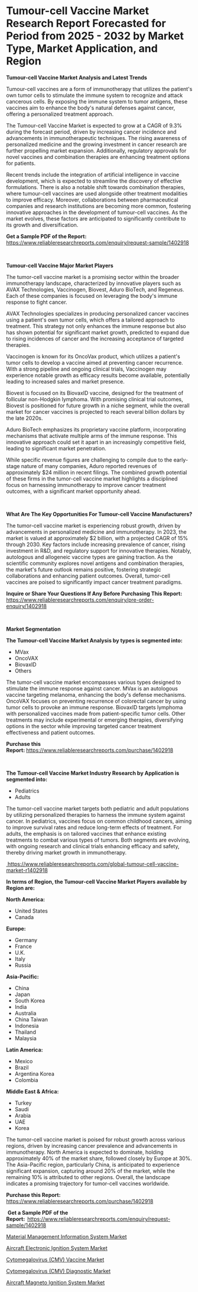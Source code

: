 <p><h1>Tumour-cell Vaccine Market Research Report Forecasted for Period from 2025 -  2032 by Market Type, Market Application, and Region</h1></p><p><strong>Tumour-cell Vaccine Market Analysis and Latest Trends</strong></p>
<p><p>Tumour-cell vaccines are a form of immunotherapy that utilizes the patient's own tumor cells to stimulate the immune system to recognize and attack cancerous cells. By exposing the immune system to tumor antigens, these vaccines aim to enhance the body's natural defenses against cancer, offering a personalized treatment approach.</p><p>The Tumour-cell Vaccine Market is expected to grow at a CAGR of 9.3% during the forecast period, driven by increasing cancer incidence and advancements in immunotherapeutic techniques. The rising awareness of personalized medicine and the growing investment in cancer research are further propelling market expansion. Additionally, regulatory approvals for novel vaccines and combination therapies are enhancing treatment options for patients.</p><p>Recent trends include the integration of artificial intelligence in vaccine development, which is expected to streamline the discovery of effective formulations. There is also a notable shift towards combination therapies, where tumour-cell vaccines are used alongside other treatment modalities to improve efficacy. Moreover, collaborations between pharmaceutical companies and research institutions are becoming more common, fostering innovative approaches in the development of tumour-cell vaccines. As the market evolves, these factors are anticipated to significantly contribute to its growth and diversification.</p></p>
<p><strong>Get a Sample PDF of the Report:&nbsp;</strong> <a href="https://www.reliableresearchreports.com/enquiry/request-sample/1402918?utm_campaign=13&utm_medium=2&utm_source=Github&utm_content=ia&utm_term=12012025&utm_id=tumour-cell-vaccine">https://www.reliableresearchreports.com/enquiry/request-sample/1402918</a></p>
<p>&nbsp;</p>
<p><strong>Tumour-cell Vaccine Major Market Players</strong></p>
<p><p>The tumor-cell vaccine market is a promising sector within the broader immunotherapy landscape, characterized by innovative players such as AVAX Technologies, Vaccinogen, Biovest, Aduro BioTech, and Regeneus. Each of these companies is focused on leveraging the body's immune response to fight cancer.</p><p>AVAX Technologies specializes in producing personalized cancer vaccines using a patient's own tumor cells, which offers a tailored approach to treatment. This strategy not only enhances the immune response but also has shown potential for significant market growth, predicted to expand due to rising incidences of cancer and the increasing acceptance of targeted therapies.</p><p>Vaccinogen is known for its OncoVax product, which utilizes a patient's tumor cells to develop a vaccine aimed at preventing cancer recurrence. With a strong pipeline and ongoing clinical trials, Vaccinogen may experience notable growth as efficacy results become available, potentially leading to increased sales and market presence.</p><p>Biovest is focused on its BiovaxID vaccine, designed for the treatment of follicular non-Hodgkin lymphoma. With promising clinical trial outcomes, Biovest is positioned for future growth in a niche segment, while the overall market for cancer vaccines is projected to reach several billion dollars by the late 2020s.</p><p>Aduro BioTech emphasizes its proprietary vaccine platform, incorporating mechanisms that activate multiple arms of the immune response. This innovative approach could set it apart in an increasingly competitive field, leading to significant market penetration.</p><p>While specific revenue figures are challenging to compile due to the early-stage nature of many companies, Aduro reported revenues of approximately $24 million in recent filings. The combined growth potential of these firms in the tumor-cell vaccine market highlights a disciplined focus on harnessing immunotherapy to improve cancer treatment outcomes, with a significant market opportunity ahead.</p></p>
<p>&nbsp;</p>
<p><strong>What Are The Key Opportunities For Tumour-cell Vaccine Manufacturers?</strong></p>
<p><p>The tumor-cell vaccine market is experiencing robust growth, driven by advancements in personalized medicine and immunotherapy. In 2023, the market is valued at approximately $2 billion, with a projected CAGR of 15% through 2030. Key factors include increasing prevalence of cancer, rising investment in R&D, and regulatory support for innovative therapies. Notably, autologous and allogeneic vaccine types are gaining traction. As the scientific community explores novel antigens and combination therapies, the market's future outlook remains positive, fostering strategic collaborations and enhancing patient outcomes. Overall, tumor-cell vaccines are poised to significantly impact cancer treatment paradigms.</p></p>
<p><strong>Inquire or Share Your Questions If Any Before Purchasing This Report:</strong> <a href="https://www.reliableresearchreports.com/enquiry/pre-order-enquiry/1402918?utm_campaign=13&utm_medium=2&utm_source=Github&utm_content=ia&utm_term=12012025&utm_id=tumour-cell-vaccine">https://www.reliableresearchreports.com/enquiry/pre-order-enquiry/1402918</a></p>
<p>&nbsp;</p>
<p><strong>Market Segmentation</strong></p>
<p><strong>The Tumour-cell Vaccine Market Analysis by types is segmented into:</strong></p>
<p><ul><li>MVax</li><li>OncoVAX</li><li>BiovaxID</li><li>Others</li></ul></p>
<p><p>The tumor-cell vaccine market encompasses various types designed to stimulate the immune response against cancer. MVax is an autologous vaccine targeting melanoma, enhancing the body's defense mechanisms. OncoVAX focuses on preventing recurrence of colorectal cancer by using tumor cells to provoke an immune response. BiovaxID targets lymphoma with personalized vaccines made from patient-specific tumor cells. Other treatments may include experimental or emerging therapies, diversifying options in the sector while improving targeted cancer treatment effectiveness and patient outcomes.</p></p>
<p><strong>Purchase this Report:&nbsp;</strong><a href="https://www.reliableresearchreports.com/purchase/1402918?utm_campaign=13&utm_medium=2&utm_source=Github&utm_content=ia&utm_term=12012025&utm_id=tumour-cell-vaccine">https://www.reliableresearchreports.com/purchase/1402918</a></p>
<p>&nbsp;</p>
<p><strong>The Tumour-cell Vaccine Market Industry Research by Application is segmented into:</strong></p>
<p><ul><li>Pediatrics</li><li>Adults</li></ul></p>
<p><p>The tumor-cell vaccine market targets both pediatric and adult populations by utilizing personalized therapies to harness the immune system against cancer. In pediatrics, vaccines focus on common childhood cancers, aiming to improve survival rates and reduce long-term effects of treatment. For adults, the emphasis is on tailored vaccines that enhance existing treatments to combat various types of tumors. Both segments are evolving, with ongoing research and clinical trials enhancing efficacy and safety, thereby driving market growth in immunotherapy.</p></p>
<p><a href="https://www.reliableresearchreports.com/global-tumour-cell-vaccine-market-r1402918?utm_campaign=13&utm_medium=2&utm_source=Github&utm_content=ia&utm_term=12012025&utm_id=tumour-cell-vaccine">&nbsp;https://www.reliableresearchreports.com/global-tumour-cell-vaccine-market-r1402918</a></p>
<p><strong>In terms of Region, the Tumour-cell Vaccine Market Players available by Region are:</strong></p>
<p>
    <p> <strong> North America: </strong>
        <ul>
            <li>United States</li>
            <li>Canada</li>
        </ul>
        </p> 
    <p> <strong> Europe: </strong>
        <ul>
            <li>Germany</li>
            <li>France</li>
            <li>U.K.</li>
            <li>Italy</li>
            <li>Russia</li>
        </ul>
        </p> 
    <p> <strong> Asia-Pacific: </strong>
        <ul>
            <li>China</li>
            <li>Japan</li>
            <li>South Korea</li>
            <li>India</li>
            <li>Australia</li>
            <li>China Taiwan</li>
            <li>Indonesia</li>
            <li>Thailand</li>
            <li>Malaysia</li>
        </ul>
        </p> 
    <p> <strong> Latin America: </strong>
        <ul>
            <li>Mexico</li>
            <li>Brazil</li>
            <li>Argentina Korea</li>
            <li>Colombia</li>
        </ul>
        </p> 
    <p> <strong> Middle East & Africa: </strong>
        <ul>
            <li>Turkey</li>
            <li>Saudi</li>
            <li>Arabia</li>
            <li>UAE</li>
            <li>Korea</li>
        </ul>
    </p>
    </p>
<p><p>The tumor-cell vaccine market is poised for robust growth across various regions, driven by increasing cancer prevalence and advancements in immunotherapy. North America is expected to dominate, holding approximately 40% of the market share, followed closely by Europe at 30%. The Asia-Pacific region, particularly China, is anticipated to experience significant expansion, capturing around 20% of the market, while the remaining 10% is attributed to other regions. Overall, the landscape indicates a promising trajectory for tumor-cell vaccines worldwide.</p></p>
<p><strong>Purchase this Report: </strong><a href="https://www.reliableresearchreports.com/purchase/1402918?utm_campaign=13&utm_medium=2&utm_source=Github&utm_content=ia&utm_term=12012025&utm_id=tumour-cell-vaccine">https://www.reliableresearchreports.com/purchase/1402918</a></p>
<p>&nbsp;<strong>Get a Sample PDF of the Report:&nbsp;&nbsp;</strong><a href="https://www.reliableresearchreports.com/enquiry/request-sample/1402918?utm_campaign=13&utm_medium=2&utm_source=Github&utm_content=ia&utm_term=12012025&utm_id=tumour-cell-vaccine">https://www.reliableresearchreports.com/enquiry/request-sample/1402918</a></p>
<p><strong></strong></p>
<p><p><a href="https://github.com/MariaWashington76/Market-Research-Report-List-1/blob/main/material-management-information-system-market.md?utm_campaign=13&utm_medium=2&utm_source=Github&utm_content=ia&utm_term=12012025&utm_id=tumour-cell-vaccine">Material Management Information System Market</a></p><p><a href="https://github.com/rosamariarocque98/Market-Research-Report-List-1/blob/main/aircraft-electronic-ignition-system-market.md?utm_campaign=13&utm_medium=2&utm_source=Github&utm_content=ia&utm_term=12012025&utm_id=tumour-cell-vaccine">Aircraft Electronic Ignition System Market</a></p><p><a href="https://github.com/krinerstormy331/Market-Research-Report-List-1/blob/main/cytomegalovirus-cmv-vaccine-market.md?utm_campaign=13&utm_medium=2&utm_source=Github&utm_content=ia&utm_term=12012025&utm_id=tumour-cell-vaccine">Cytomegalovirus (CMV) Vaccine Market</a></p><p><a href="https://github.com/dolorespeddico90/Market-Research-Report-List-1/blob/main/cytomegalovirus-cmv-diagnostic-market.md?utm_campaign=13&utm_medium=2&utm_source=Github&utm_content=ia&utm_term=12012025&utm_id=tumour-cell-vaccine">Cytomegalovirus (CMV) Diagnostic Market</a></p><p><a href="https://github.com/suleimannichelle7/Market-Research-Report-List-1/blob/main/aircraft-magneto-ignition-system-market.md?utm_campaign=13&utm_medium=2&utm_source=Github&utm_content=ia&utm_term=12012025&utm_id=tumour-cell-vaccine">Aircraft Magneto Ignition System Market</a></p></p>